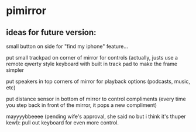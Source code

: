 # pimirror

## ideas for future version:

small button on side for "find my iphone" feature... 

put small trackpad on corner of mirror for controls (actually, justs use a remote qwerty style keyboard with built in track pad to make the frame simpler

put speakers in top corners of mirror for playback options (podcasts, music, etc)

put distance sensor in bottom of mirror to control compliments (every time you step back in front of the mirror, it pops a new compliment)

mayyyybbeeee (pending wife's approval, she said no but i think it's thuper kewl): pull out keyboard for even more control.

